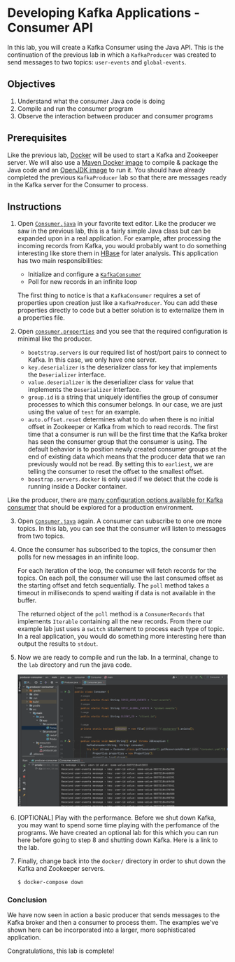 # Developing Kafka Applications - Consumer API

In this lab, you will create a Kafka Consumer using the Java API. This is the continuation of the previous lab in which
a `KafkaProducer` was created to send messages to two topics: `user-events` and `global-events`.

## Objectives

1. Understand what the consumer Java code is doing
2. Compile and run the consumer program
2. Observe the interaction between producer and consumer programs

## Prerequisites

Like the previous lab, [Docker](https://www.docker.com) will be used to start a Kafka and Zookeeper server. We will also
use a [Maven Docker image](https://hub.docker.com/_/maven) to compile & package the Java code and
an [OpenJDK image](https://hub.docker.com/_/openjdk) to run it. You should have already completed the
previous    `KafkaProducer` lab so that there are messages ready in the Kafka server for the Consumer to process.

## Instructions

1. Open [`Consumer.java`](../2.0-solution/producer-consumer/src/main/java/app/consumer/Consumer.java) in your favorite text editor. Like the producer we saw in the
   previous lab, this is a fairly simple Java class but can be expanded upon in a real application. For example, after
   processing the incoming records from Kafka, you would probably want to do something interesting like store them
   in [HBase](https://hbase.apache.org/) for later analysis. This application has two main responsibilities:

    * Initialize and configure
      a [`KafkaConsumer`](http://kafka.apache.org/0100/javadoc/org/apache/kafka/clients/consumer/KafkaConsumer.html)
    * Poll for new records in an infinite loop

   The first thing to notice is that a `KafkaConsumer` requires a set of properties upon creation just like
   a `KafkaProducer`. You can add these properties directly to code but a better solution is to externalize them in a
   properties file.

2. Open [`consumer.properties`](../2.0-solution/producer-consumer/src/main/resources/consumer.yaml) and you see that the required configuration is minimal like the producer.

    * `bootstrap.servers` is our required list of host/port pairs to connect to Kafka. In this case, we only have one
      server.
    * `key.deserializer` is the deserializer class for key that implements the `Deserializer` interface.
    * `value.deserializer` is the deserializer class for value that implements the `Deserializer` interface.
    * `group.id` is a string that uniquely identifies the group of consumer processes to which this consumer belongs. In
      our case, we are just using the value of `test` for an example.
    * `auto.offset.reset` determines what to do when there is no initial offset in Zookeeper or Kafka from which to read
      records. The first time that a consumer is run will be the first time that the Kafka broker has seen the consumer
      group that the consumer is using. The default behavior is to position newly created consumer groups at the end of
      existing data which means that the producer data that we ran previously would not be read. By setting this
      to `earliest`, we are telling the consumer to reset the offset to the smallest offset.
    * `boostrap.servers.docker` is only used if we detect that the code is running inside a Docker container.

Like the producer, there
are [many configuration options available for Kafka consumer](http://kafka.apache.org/documentation.html#consumerconfigs)
that should be explored for a production environment.

3. Open [`Consumer.java`](../2.0-solution/producer-consumer/src/main/java/app/consumer/Consumer.java) again. A consumer can subscribe to one ore more topics. In
   this lab, you can see that the consumer will listen to messages from two topics.

4. Once the consumer has subscribed to the topics, the consumer then polls for new messages in an infinite loop.

   For each iteration of the loop, the consumer will fetch records for the topics. On each poll, the consumer will use
   the last consumed offset as the starting offset and fetch sequentially. The `poll` method takes a timeout in
   milliseconds to spend waiting if data is not available in the buffer.

   The returned object of the `poll` method is a `ConsumerRecords` that implements `Iterable` containing all the new
   records. From there our example lab just uses a `switch` statement to process each type of topic. In a real
   application, you would do something more interesting here than output the results to `stdout`.

5. Now we are ready to compile and run the lab. In a terminal, change to the `lab` directory and run the java code.

   ![kafka-client](./images/04-kafka-client.png)

6. [OPTIONAL] Play with the performance.
   Before we shut down Kafka, you may want to spend some time playing with the perfomance of the programs. 
   We have created an optional lab for this which you can run here before going to step 8 and shutting down Kafka.
   Here is a link to the lab.

7. Finally, change back into the `docker/` directory in order to shut down the Kafka and Zookeeper servers.

    ```
    $ docker-compose down
    ```

### Conclusion

We have now seen in action a basic producer that sends messages to the Kafka broker and then a consumer to process them.
The examples we've shown here can be incorporated into a larger, more sophisticated application.

Congratulations, this lab is complete!